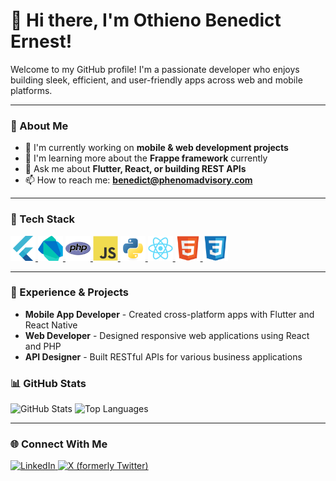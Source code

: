 # 👋 Hi there, I'm Othieno Benedict Ernest!
Welcome to my GitHub profile! I'm a passionate developer who enjoys building sleek, efficient, and user-friendly apps across web and mobile platforms.

---

### 🧠 About Me
- 🔭 I'm currently working on **mobile & web development projects**
- 🌱 I'm learning more about the **Frappe framework** currently
- 💬 Ask me about **Flutter, React, or building REST APIs**
- 📫 How to reach me: **benedict@phenomadvisory.com**
---

### 🚀 Tech Stack
<p align="left">
  <a href="https://flutter.dev" target="_blank">
    <img src="https://raw.githubusercontent.com/devicons/devicon/master/icons/flutter/flutter-original.svg" alt="Flutter" width="40" height="40"/>
  </a>
  <a href="https://dart.dev" target="_blank">
    <img src="https://raw.githubusercontent.com/devicons/devicon/master/icons/dart/dart-original.svg" alt="Dart" width="40" height="40"/>
  </a>
  <a href="https://www.php.net" target="_blank">
    <img src="https://raw.githubusercontent.com/devicons/devicon/master/icons/php/php-original.svg" alt="PHP" width="40" height="40"/>
  </a>
  <a href="https://developer.mozilla.org/en-US/docs/Web/JavaScript" target="_blank">
    <img src="https://raw.githubusercontent.com/devicons/devicon/master/icons/javascript/javascript-original.svg" alt="JavaScript" width="40" height="40"/>
  </a>
  <a href="https://www.python.org" target="_blank">
    <img src="https://raw.githubusercontent.com/devicons/devicon/master/icons/python/python-original.svg" alt="Python" width="40" height="40"/>
  </a>
  <a href="https://reactjs.org" target="_blank">
    <img src="https://raw.githubusercontent.com/devicons/devicon/master/icons/react/react-original.svg" alt="React" width="40" height="40"/>
  </a>
  <a href="https://developer.mozilla.org/en-US/docs/Web/HTML" target="_blank">
    <img src="https://raw.githubusercontent.com/devicons/devicon/master/icons/html5/html5-original.svg" alt="HTML5" width="40" height="40"/>
  </a>
  <a href="https://developer.mozilla.org/en-US/docs/Web/CSS" target="_blank">
    <img src="https://raw.githubusercontent.com/devicons/devicon/master/icons/css3/css3-original.svg" alt="CSS3" width="40" height="40"/>
  </a>
</p>

---

### 💼 Experience & Projects
- **Mobile App Developer** - Created cross-platform apps with Flutter and React Native
- **Web Developer** - Designed responsive web applications using React and PHP
- **API Designer** - Built RESTful APIs for various business applications


### 📊 GitHub Stats
<p align="left">
  <img src="https://github-readme-stats.vercel.app/api?username=Ernestbent&show_icons=true&theme=radical" alt="GitHub Stats" height="150" />
  <img src="https://github-readme-stats.vercel.app/api/top-langs/?username=Ernestbent&layout=compact&theme=radical" alt="Top Languages" height="150" />
</p>

---

### 🌐 Connect With Me
<p align="left">
  <a href="https://www.linkedin.com/in/ernestbent/" target="_blank">
    <img src="https://raw.githubusercontent.com/rahuldkjain/github-profile-readme-generator/master/src/images/icons/Social/linked-in-alt.svg" alt="LinkedIn" height="30" width="40" />
  </a>
  <a href="https://x.com/OthienoBenedic2" target="_blank">
    <img src="https://raw.githubusercontent.com/rahuldkjain/github-profile-readme-generator/master/src/images/icons/Social/twitter.svg" alt="X (formerly Twitter)" height="30" width="40" />
  </a>
</p>

> 

